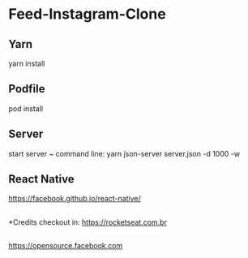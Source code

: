 # Feed-Instagram-Clone

## Yarn
yarn install

## Podfile
pod install

## Server
start server ~ command line: yarn json-server server.json -d 1000 -w 

## React Native
https://facebook.github.io/react-native/

##
*Credits
checkout in: https://rocketseat.com.br 

##
https://opensource.facebook.com






